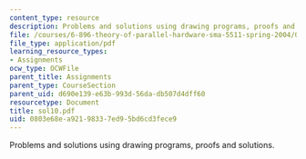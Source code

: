 ```yaml
---
content_type: resource
description: Problems and solutions using drawing programs, proofs and solutions.
file: /courses/6-896-theory-of-parallel-hardware-sma-5511-spring-2004/0803e68ea92198337ed95bd6cd3fece9_sol10.pdf
file_type: application/pdf
learning_resource_types:
- Assignments
ocw_type: OCWFile
parent_title: Assignments
parent_type: CourseSection
parent_uid: d690e139-e63b-993d-56da-db507d4dff60
resourcetype: Document
title: sol10.pdf
uid: 0803e68e-a921-9833-7ed9-5bd6cd3fece9
---
```

Problems and solutions using drawing programs, proofs and solutions.

